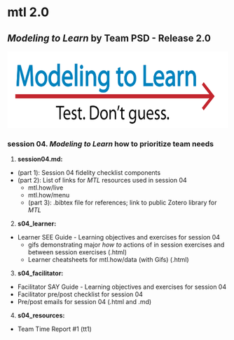 # mtl 2.0

## *Modeling to Learn* by Team PSD - Release 2.0

<img src = "https://github.com/lzim/teampsd/blob/master/resources/logos/mtl_testdontguess_sm.png"
     height = "175" width = "650">

### session 04. *Modeling to Learn* how to prioritize **team needs**

1. **session04.md:**
- (part 1): Session 04 fidelity checklist components
- (part 2): List of links for *MTL* resources used in session 04
  - mtl.how/live
  - mtl.how/menu
  - (part 3): .bibtex file for references; link to public Zotero library for *MTL* 
2. **s04_learner:**
- Learner SEE Guide - Learning objectives and exercises for session 04
  - gifs demonstrating major *how to* actions of in session exercises and between session exercises (.html)
  - Learner cheatsheets for mtl.how/data (with Gifs) (.html)
3. **s04_facilitator:**
- Facilitator SAY Guide - Learning objectives and exercises for session 04
- Facilitator pre/post checklist for session 04
- Pre/post emails for session 04 (.html and .md)
4. **s04_resources:**
- Team Time Report #1 (tt1)
